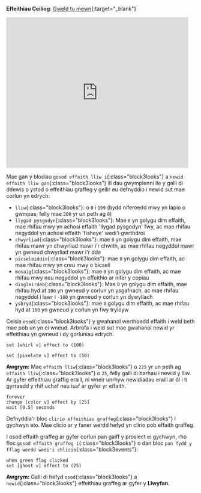 **Effeithiau Ceiliog**: [Gweld tu mewn](https://scratch.mit.edu/projects/435730522/editor){:target="_blank"}

<div class="scratch-preview">
  <iframe allowtransparency="true" width="485" height="402" src="https://scratch.mit.edu/projects/embed/435730522/?autostart=false" frameborder="0"></iframe>
</div>

Mae gan y blociau `gosod effaith lliw i`{:class="block3looks"} a `newid effaith lliw gan`{:class="block3looks"} ill dau gwymplenni lle y galli di ddewis o ystod o effeithiau graffeg y gellir eu defnyddio i newid sut mae corlun yn edrych:

+ `lliw`{:class="block3looks"}: o `0` i `199` (bydd niferoedd mwy yn lapio o gwmpas, felly mae `200` yr un peth ag `0`)
+ `llygad pysgodyn`{:class="block3looks"}: Mae `0` yn golygu dim effaith, mae rhifau mwy yn achosi effaith 'llygad pysgodyn' fwy, ac mae rhifau negyddol yn achosi effaith 'fisheye' wedi'i gwrthdroi
+ `chwyrliad`{:class="block3looks"}: mae `0` yn golygu dim effaith, mae rhifau mawr yn chwyrliad mawr i'r chwith, ac mae rhifau negyddol mawr yn gwneud chwyrliad mawr i'r dde
+ `picseleiddio`{:class="block3looks"}: mae `0` yn golygu dim effaith, ac mae rhifau mwy yn creu mwy o bicseli
+ `mosaig`{:class="block3looks"}: mae `0` yn golygu dim effaith, ac mae rhifau mwy neu negyddol yn effeithio ar nifer y copïau
+ `disgleirdeb`{:class="block3looks"}: Mae `0` yn golygu dim effaith, mae rhifau hyd at `100` yn gwneud y corlun yn ysgafnach, ac mae rhifau negyddol i lawr i `-100` yn gwneud y corlun yn dywyllach
+ `ysbryd`{:class="block3looks"}: mae `0` golygu dim effaith, ac mae rhifau hyd at `100` yn gwneud y corlun yn fwy tryloyw

Ceisia `osod`{:class="block3looks"} y gwahanol werthoedd effaith i weld beth mae pob un yn ei wneud. Arbrofa i weld sut mae gwahanol newid yr effeithiau yn gwneud i dy gorluniau edrych.

```blocks3
set [whirl v] effect to (100)

set [pixelate v] effect to (50)
```

**Awgrym:** Mae `effaith lliw`{:class="block3looks"} o `225` yr un peth ag `effaith lliw`{:class="block3looks"} o `25`, felly galli di barhau i newid y lliw. Ar gyfer effeithiau graffig eraill, ni wneir unrhyw newidiadau eraill ar ôl i ti gyrraedd y rhif uchaf neu isaf ar gyfer yr effaith.

```blocks3
forever
change [color v] effect by [25]
wait [0.5] seconds
```

Defnyddia'r bloc `clirio effeithiau graffeg`{:class="block3looks"} i gychwyn eto. Mae clicio ar y faner werdd hefyd yn clirio pob effaith graffeg.

I osod effaith graffeg ar gyfer corlun pan gaiff y prosiect ei gychwyn, rho floc `gosod effaith graffeg i`{:class="block3looks"} o dan bloc `pan fydd y fflag werdd wedi'i chlicio`{:class="block3events"}:

```blocks3
when green flag clicked
set [ghost v] effect to (25)
```

**Awgrym:** Galli di hefyd `osod`{:class="block3looks"} a `newid`{:class="block3looks"} effeithiau graffeg ar gyfer y **Llwyfan**.
